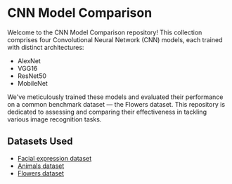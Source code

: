 # CNN Model Comparison

Welcome to the CNN Model Comparison repository! This collection comprises four Convolutional Neural Network (CNN) models, each trained with distinct architectures:
- AlexNet
- VGG16
- ResNet50
- MobileNet

We've meticulously trained these models and evaluated their performance on a common benchmark dataset — the Flowers dataset. This repository is dedicated to assessing and comparing their effectiveness in tackling various image recognition tasks.

## Datasets Used
- [Facial expression dataset](https://www.kaggle.com/datasets/jonathanoheix/face-expression-recognition-dataset) 
- [Animals dataset](https://www.kaggle.com/datasets/alessiocorrado99/animals10) 
- [Flowers dataset](https://www.kaggle.com/datasets/alxmamaev/flowers-recognition)